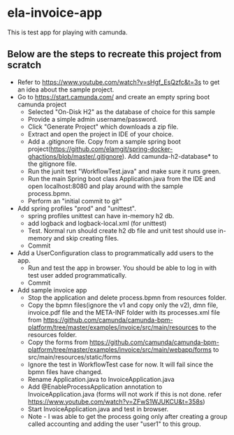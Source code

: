 # ela-invoice-app

This is test app for playing with camunda.

## Below are the steps to recreate this project from scratch
- Refer to https://www.youtube.com/watch?v=sHgf_EsQzfc&t=3s to get an idea about the sample project.
- Go to https://start.camunda.com/ and create an empty spring boot camunda project
  - Selected "On-Disk H2" as the database of choice for this sample
  - Provide a simple admin username/password.
  - Click "Generate Project" which downloads a zip file.
  - Extract and open the project in IDE of your choice.
  - Add a .gitignore file. Copy from a sample spring boot project(https://github.com/elamgit/spring-docker-ghactions/blob/master/.gitignore). Add camunda-h2-database* to the gitignore file.
  - Run the junit test "WorkflowTest.java" and make sure it runs green.
  - Run the main Spring boot class Application.java from the IDE and open localhost:8080 and play around with the sample process.bpmn.
  - Perform an "initial commit to git"
- Add spring profiles "prod" and "unittest".
  - spring profiles unittest can have in-memory h2 db.
  - add logback and logback-local.xml (for unittest)
  - Test. Normal run should create h2 db file and unit test should use in-memory and skip creating files.
  - Commit
- Add a UserConfiguration class to programmatically add users to the app.
  - Run and test the app in browser. You should be able to log in with test user added programmatically.
  - Commit
- Add sample invoice app
  - Stop the application and delete process.bpmn from resources folder.
  - Copy the bpmn files(ignore the v1 and copy only the v2), dmn file, invoice.pdf file and the META-INF folder with its processes.xml file from https://github.com/camunda/camunda-bpm-platform/tree/master/examples/invoice/src/main/resources to the resources folder.
  - Copy the forms from https://github.com/camunda/camunda-bpm-platform/tree/master/examples/invoice/src/main/webapp/forms to src/main/resources/static/forms
  - Ignore the test in WorkflowTest case for now. It will fail since the bpmn files have changed.
  - Rename Application.java to InvoiceApplication.java
  - Add @EnableProcessApplication annotation to InvoiceApplication.java (forms will not work if this is not done. refer https://www.youtube.com/watch?v=ZFwS1WJUKCU&t=358s)
  - Start InvoiceApplication.java and test in browser.
  - Note - I was able to get the process going only after creating a group called accounting and adding the user "user1" to this group.
  